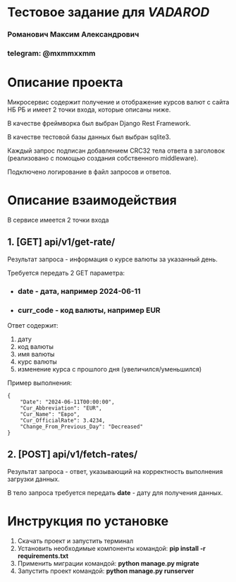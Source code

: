 # Тестовое задание для _VADAROD_
### Романович Максим Александрович
### telegram: @mxmmxxmm

# Описание проекта

Микросервис содержит получение и отображение курсов валют с сайта НБ РБ и имеет 2 точки входа, которые описаны ниже.

В качестве фреймворка был выбран Django Rest Framework.

В качестве тестовой базы данных был выбран sqlite3.

Каждый запрос подписан добавлением CRC32 тела ответа в заголовок (реализовано с помощью создания собственного middleware).

Подключено логирование в файл запросов и ответов.


# Описание взаимодействия

В сервисе имеется 2 точки входа

## 1. [GET] api/v1/get-rate/
Результат запроса - информация о курсе валюты за указанный день.

Требуется передать 2 GET параметра:

- ### date - дата, например 2024-06-11
- ### curr_code - код валюты, например EUR

Ответ содержит:
1. дату 
2. код валюты 
3. имя валюты 
4. курс валюты
5. изменение курса с прошлого дня (увеличился/уменьшился)

Пример выполнения:
```
{
    "Date": "2024-06-11T00:00:00",
    "Cur_Abbreviation": "EUR",
    "Cur_Name": "Евро",
    "Cur_OfficialRate": 3.4234,
    "Change_From_Previous_Day": "Decreased"
}
```

## 2. [POST] api/v1/fetch-rates/
Результат запроса - ответ, указывающий на корректность выполнения загрузки данных.

В тело запроса требуется передать **date** - дату для получения данных.

# Инструкция по установке

1. Скачать проект и запустить терминал
2. Установить необходимые компоненты командой: **pip install -r requirements.txt**
3. Применить миграции командой: **python manage.py migrate**
4. Запустить проект командой: **python manage.py runserver**


